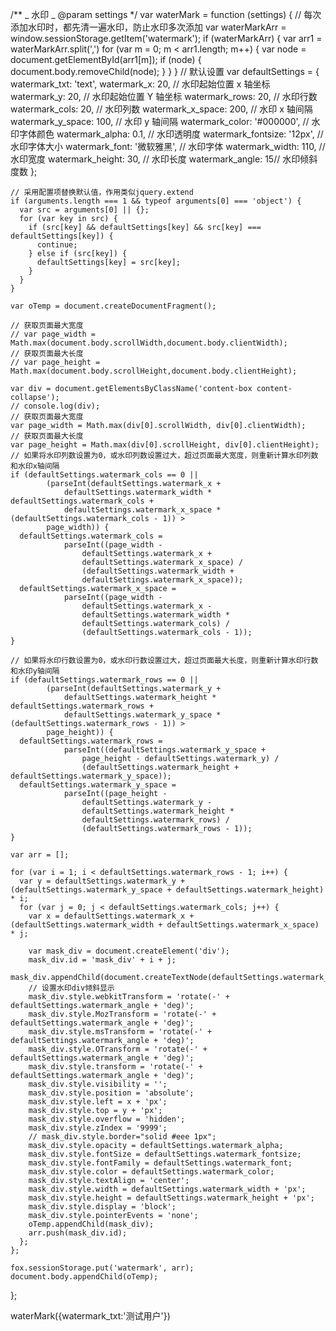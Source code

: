/\*\*
_ 水印
_ @param settings
\*/
var waterMark = function (settings) {
// 每次添加水印时，都先清一遍水印，防止水印多次添加
var waterMarkArr = window.sessionStorage.getItem('watermark');
if (waterMarkArr) {
var arr1 = waterMarkArr.split(',')
for (var m = 0; m < arr1.length; m++) {
var node = document.getElementById(arr1[m]);
if (node) {
document.body.removeChild(node);
}
}
}
// 默认设置
var defaultSettings = {
watermark_txt: 'text',
watermark_x: 20, // 水印起始位置 x 轴坐标
watermark_y: 20, // 水印起始位置 Y 轴坐标
watermark_rows: 20, // 水印行数
watermark_cols: 20, // 水印列数
watermark_x_space: 200, // 水印 x 轴间隔
watermark_y_space: 100, // 水印 y 轴间隔
watermark_color: '#000000', // 水印字体颜色
watermark_alpha: 0.1, // 水印透明度
watermark_fontsize: '12px', // 水印字体大小
watermark_font: '微软雅黑', // 水印字体
watermark_width: 110, // 水印宽度
watermark_height: 30, // 水印长度
watermark_angle: 15// 水印倾斜度数
};

    // 采用配置项替换默认值，作用类似jquery.extend
    if (arguments.length === 1 && typeof arguments[0] === 'object') {
      var src = arguments[0] || {};
      for (var key in src) {
        if (src[key] && defaultSettings[key] && src[key] === defaultSettings[key]) {
          continue;
        } else if (src[key]) {
          defaultSettings[key] = src[key];
        }
      }
    }

    var oTemp = document.createDocumentFragment();

    // 获取页面最大宽度
    // var page_width = Math.max(document.body.scrollWidth,document.body.clientWidth);
    // 获取页面最大长度
    // var page_height = Math.max(document.body.scrollHeight,document.body.clientHeight);

    var div = document.getElementsByClassName('content-box content-collapse');
    // console.log(div);
    // 获取页面最大宽度
    var page_width = Math.max(div[0].scrollWidth, div[0].clientWidth);
    // 获取页面最大长度
    var page_height = Math.max(div[0].scrollHeight, div[0].clientHeight);
    // 如果将水印列数设置为0，或水印列数设置过大，超过页面最大宽度，则重新计算水印列数和水印x轴间隔
    if (defaultSettings.watermark_cols == 0 ||
            (parseInt(defaultSettings.watermark_x +
                defaultSettings.watermark_width * defaultSettings.watermark_cols +
                defaultSettings.watermark_x_space * (defaultSettings.watermark_cols - 1)) >
            page_width)) {
      defaultSettings.watermark_cols =
                parseInt((page_width -
                    defaultSettings.watermark_x +
                    defaultSettings.watermark_x_space) /
                    (defaultSettings.watermark_width +
                    defaultSettings.watermark_x_space));
      defaultSettings.watermark_x_space =
                parseInt((page_width -
                    defaultSettings.watermark_x -
                    defaultSettings.watermark_width *
                    defaultSettings.watermark_cols) /
                    (defaultSettings.watermark_cols - 1));
    }

    // 如果将水印行数设置为0，或水印行数设置过大，超过页面最大长度，则重新计算水印行数和水印y轴间隔
    if (defaultSettings.watermark_rows == 0 ||
            (parseInt(defaultSettings.watermark_y +
                defaultSettings.watermark_height * defaultSettings.watermark_rows +
                defaultSettings.watermark_y_space * (defaultSettings.watermark_rows - 1)) >
            page_height)) {
      defaultSettings.watermark_rows =
                parseInt((defaultSettings.watermark_y_space +
                    page_height - defaultSettings.watermark_y) /
                    (defaultSettings.watermark_height + defaultSettings.watermark_y_space));
      defaultSettings.watermark_y_space =
                parseInt((page_height -
                    defaultSettings.watermark_y -
                    defaultSettings.watermark_height *
                    defaultSettings.watermark_rows) /
                    (defaultSettings.watermark_rows - 1));
    }

    var arr = [];

    for (var i = 1; i < defaultSettings.watermark_rows - 1; i++) {
      var y = defaultSettings.watermark_y + (defaultSettings.watermark_y_space + defaultSettings.watermark_height) * i;
      for (var j = 0; j < defaultSettings.watermark_cols; j++) {
        var x = defaultSettings.watermark_x + (defaultSettings.watermark_width + defaultSettings.watermark_x_space) * j;

        var mask_div = document.createElement('div');
        mask_div.id = 'mask_div' + i + j;
        mask_div.appendChild(document.createTextNode(defaultSettings.watermark_txt));
        // 设置水印div倾斜显示
        mask_div.style.webkitTransform = 'rotate(-' + defaultSettings.watermark_angle + 'deg)';
        mask_div.style.MozTransform = 'rotate(-' + defaultSettings.watermark_angle + 'deg)';
        mask_div.style.msTransform = 'rotate(-' + defaultSettings.watermark_angle + 'deg)';
        mask_div.style.OTransform = 'rotate(-' + defaultSettings.watermark_angle + 'deg)';
        mask_div.style.transform = 'rotate(-' + defaultSettings.watermark_angle + 'deg)';
        mask_div.style.visibility = '';
        mask_div.style.position = 'absolute';
        mask_div.style.left = x + 'px';
        mask_div.style.top = y + 'px';
        mask_div.style.overflow = 'hidden';
        mask_div.style.zIndex = '9999';
        // mask_div.style.border="solid #eee 1px";
        mask_div.style.opacity = defaultSettings.watermark_alpha;
        mask_div.style.fontSize = defaultSettings.watermark_fontsize;
        mask_div.style.fontFamily = defaultSettings.watermark_font;
        mask_div.style.color = defaultSettings.watermark_color;
        mask_div.style.textAlign = 'center';
        mask_div.style.width = defaultSettings.watermark_width + 'px';
        mask_div.style.height = defaultSettings.watermark_height + 'px';
        mask_div.style.display = 'block';
        mask_div.style.pointerEvents = 'none';
        oTemp.appendChild(mask_div);
        arr.push(mask_div.id);
      };
    };

    fox.sessionStorage.put('watermark', arr);
    document.body.appendChild(oTemp);

};

waterMark({watermark_txt:'测试用户'})
